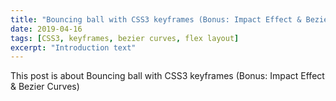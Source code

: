 ```yaml
---
title: "Bouncing ball with CSS3 keyframes (Bonus: Impact Effect & Bezier Curves)"
date: 2019-04-16
tags: [CSS3, keyframes, bezier curves, flex layout]
excerpt: "Introduction text"
---
```


This post is about Bouncing ball with CSS3 keyframes (Bonus: Impact Effect & Bezier Curves)
